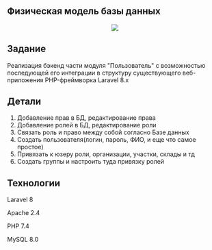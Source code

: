 ## Физическая модель базы данных
<p align="center"><img src="https://i.imgur.com/Hx57JrX.png"></p>

## Задание
Реализация бэкенд части модуля "Пользователь" с возможностью последующей его интеграции в структуру существующего веб-приложения PHP-фреймворка Laravel 8.x
## Детали
1) Добавление прав в БД, редактирование права
2) Добавление ролей в БД, редактирование роли
3) Связать роль и право между собой согласно Базе данных
4) Создать пользователя(логин, пароль, ФИО, и еще что самое простое)
5) Привязать к юзеру роли, организации, участки, склады и тд
6) Создать группы и настроить туда привязку ролей
## Технологии
Laravel 8

Apache 2.4

PHP 7.4

MySQL 8.0
